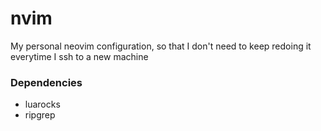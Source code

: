 # nvim

My personal neovim configuration, so that I don't need to keep redoing it
everytime I ssh to a new machine

### Dependencies

- luarocks
- ripgrep
